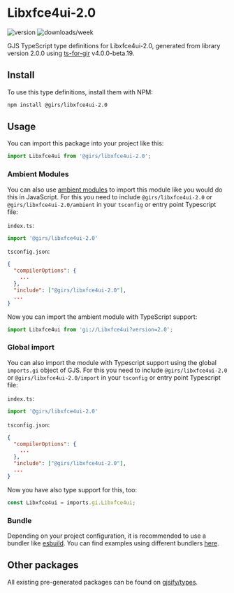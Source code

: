 
# Libxfce4ui-2.0

![version](https://img.shields.io/npm/v/@girs/libxfce4ui-2.0)
![downloads/week](https://img.shields.io/npm/dw/@girs/libxfce4ui-2.0)


GJS TypeScript type definitions for Libxfce4ui-2.0, generated from library version 2.0.0 using [ts-for-gir](https://github.com/gjsify/ts-for-gir) v4.0.0-beta.19.


## Install

To use this type definitions, install them with NPM:
```bash
npm install @girs/libxfce4ui-2.0
```

## Usage

You can import this package into your project like this:
```ts
import Libxfce4ui from '@girs/libxfce4ui-2.0';
```

### Ambient Modules

You can also use [ambient modules](https://github.com/gjsify/ts-for-gir/tree/main/packages/cli#ambient-modules) to import this module like you would do this in JavaScript.
For this you need to include `@girs/libxfce4ui-2.0` or `@girs/libxfce4ui-2.0/ambient` in your `tsconfig` or entry point Typescript file:

`index.ts`:
```ts
import '@girs/libxfce4ui-2.0'
```

`tsconfig.json`:
```json
{
  "compilerOptions": {
    ...
  },
  "include": ["@girs/libxfce4ui-2.0"],
  ...
}
```

Now you can import the ambient module with TypeScript support: 

```ts
import Libxfce4ui from 'gi://Libxfce4ui?version=2.0';
```

### Global import

You can also import the module with Typescript support using the global `imports.gi` object of GJS.
For this you need to include `@girs/libxfce4ui-2.0` or `@girs/libxfce4ui-2.0/import` in your `tsconfig` or entry point Typescript file:

`index.ts`:
```ts
import '@girs/libxfce4ui-2.0'
```

`tsconfig.json`:
```json
{
  "compilerOptions": {
    ...
  },
  "include": ["@girs/libxfce4ui-2.0"],
  ...
}
```

Now you have also type support for this, too:

```ts
const Libxfce4ui = imports.gi.Libxfce4ui;
```

### Bundle

Depending on your project configuration, it is recommended to use a bundler like [esbuild](https://esbuild.github.io/). You can find examples using different bundlers [here](https://github.com/gjsify/ts-for-gir/tree/main/examples).

## Other packages

All existing pre-generated packages can be found on [gjsify/types](https://github.com/gjsify/types).

